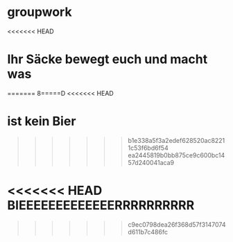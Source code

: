 # groupwork
<<<<<<< HEAD


# Ihr Säcke bewegt euch und macht was
=======
8=====D
<<<<<<< HEAD

 ist kein Bier
=======
>>>>>>> b1e338a5f3a2edef628520ac82211c53f6bd6f54
>>>>>>> ea2445819b0bb875ce9c600bc1457d240041aca9


<<<<<<< HEAD
BIEEEEEEEEEEEEERRRRRRRRRR
=======
>>>>>>> c9ec0798dea26f368d57f3147074d611b7c486fc
